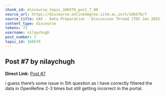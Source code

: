 ```yaml
---
chunk_id: discourse_topic_166576_post_7_00
source_url: https://discourse.onlinedegree.iitm.ac.in/t/166576/7
source_title: GA5 - Data Preparation - Discussion Thread [TDS Jan 2025]
content_type: discourse
tokens: 72
username: nilaychugh
post_number: 7
topic_id: 166576
---
```


## Post #7 by nilaychugh

**Direct Link**: [Post #7](https://discourse.onlinedegree.iitm.ac.in/t/166576/7)

i guess there’s some issue in 5th question as i have correctly filtered the data in OpenRefine 2-3 times but still getting incorrect in the portal.
